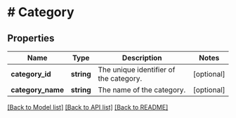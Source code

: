 # # Category

## Properties

Name | Type | Description | Notes
------------ | ------------- | ------------- | -------------
**category_id** | **string** | The unique identifier of the category. | [optional]
**category_name** | **string** | The name of the category. | [optional]

[[Back to Model list]](../../README.md#models) [[Back to API list]](../../README.md#endpoints) [[Back to README]](../../README.md)
